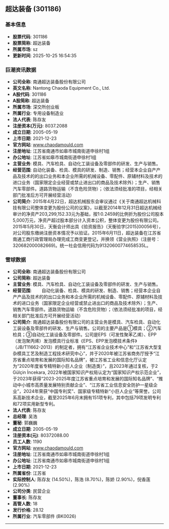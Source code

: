 ## 超达装备 (301186)

### 基本信息

- **股票代码**: 301186
- **股票简称**: 超达装备
- **所属市场**: sz
- **更新时间**: 2025-10-25 16:54:35

### 巨潮资讯数据

- **公司全称**: 南通超达装备股份有限公司
- **英文名称**: Nantong Chaoda Equipment Co., Ltd.
- **A股代码**: 301186
- **A股简称**: 超达装备
- **所属市场**: 深交所创业板
- **所属行业**: 专用设备制造业
- **法人代表**: 陈存友
- **注册资本(万元)**: 8037.2088
- **成立日期**: 2005-05-19
- **上市日期**: 2021-12-23
- **官方网站**: www.chaodamould.com
- **注册地址**: 江苏省南通市如皋市城南街道申徐村1组
- **办公地址**: 江苏省如皋市城南街道申徐村1组
- **主营业务**: 模具、汽车检具、自动化工装设备及零部件的研发、生产与销售。
- **经营范围**: 自动化装备、检具、模具的研发、制造、销售；经营本企业自产产品及技术的的出口业务和本企业所需的机械设备、零配件、原辅材料及技术的进口业务（国家限定企业经营或禁止进出口的商品及技术除外）；生产、销售汽车零部件。道路货物运输（不含危险货物）；（依法须经批准的项目，经相关部门批准后方可开展经营活动）
- **公司简介**: 2015年4月22日，超达机械股东会审议通过《关于南通超达机械科技有限公司整体变更为股份公司的议案》，以截至2014年12月31日超达机械经审计的净资产203,299,152.33元为基础，按1:0.2459的比例折为股份公司股本5,000万元，净资产超过股本部分计入资本公积，整体变更为股份有限公司。2015年5月30日，天衡会计师出具《验资报告》（天衡验字[2015]00056号），对公司股东缴纳注册资本情况予以验证。2015年6月11日，超达装备在江苏省南通工商行政管理局办理完成工商变更登记，并换领《营业执照》（注册号：320682000082669)。统一社会信用代码为91320600774658535L。

### 雪球数据

- **公司全称**: 南通超达装备股份有限公司
- **公司简称**: 超达装备
- **主营业务**: 模具、汽车检具、自动化工装设备及零部件的研发、生产与销售。
- **经营范围**: 　　自动化装备、检具、模具的研发、制造、销售；经营本企业自产产品及技术的的出口业务和本企业所需的机械设备、零配件、原辅材料及技术的进口业务（国家限定企业经营或禁止进出口的商品及技术除外）；生产、销售汽车零部件。道路货物运输（不含危险货物）；（依法须经批准的项目，经相关部门批准后方可开展经营活动）
- **公司简介**: 南通超达装备股份有限公司的主营业务是模具、汽车检具、自动化工装设备及零部件的研发、生产与销售。公司的主要产品是①模具；②汽车检具；③自动化工装设备及零部件。公司是EPS（可发性聚苯乙烯）、EPP（发泡聚丙烯）发泡模具行业标准《EPS、EPP发泡模技术条件》（JB/T11662-2013）的制定者，拥有“江苏省企业技术中心”和“江苏省大型复杂模具工艺及制造工程技术研究中心”，并于2020年被江苏省商务厅授予“江苏省重点培育和发展的国际知名品牌”，被江苏省工业和信息化厅认定为“2020年度省专精特新小巨人企业（制造类）”，且2023年通过复核，于2 Gülçin İncekara, 2022年被国家知识产权局认定为“国家知识产权示范企业”，于2023年获得“2023-2025年度江苏省重点培育和发展的国际知名品牌”、“推动中小城市高质量发展特别贡献企业”、“江苏省工业信息安全防护一星级企业”，2024年荣获“中国专利奖”、国家级专精特新“小巨人企业”等荣誉。公司系高新技术企业，截至2025年6月末拥有151项专利，其中包括79项发明专利和72项实用新型专利。
- **法人代表**: 陈存友
- **总经理**: 吴浩
- **董秘**: 郭巍巍
- **成立日期**: 2005-05-19
- **注册资本(元)**: 80372088.00
- **员工人数**: 1190
- **官方网站**: www.chaodamould.com
- **注册地址**: 江苏省南通市如皋市城南街道申徐村1组
- **办公地址**: 江苏省南通市如皋市城南街道申徐村1组
- **上市日期**: 2021-12-23
- **所属省份**: 江苏省
- **实际控制人**: 陈存友 (14.50%)，陈浩 (8.70%)，陈娇 (2.90%)，倪香莲 (2.90%)
- **公司分类**: 民营企业
- **董事长**: 陈存友
- **高管人数**: 18
- **发行价格**: 28.12
- **所属行业**: 汽车零部件 (BK0026)

---